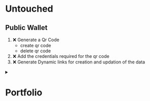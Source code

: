 # Untouched  

## Public Wallet
1. :x: Generate a Qr Code  
    - create qr code 
    - delete qr code
2. :x: Add the credentials required for the qr code  
3. :x: Generate Dynamic links for creation and updation of the data   

<details>
  <summary><h1>Portfolio</h1></summary>  
  - [ ] - Make a Gradient color changing smoke in the background  
  - [ ] - Add a transparent card over to it transparency - 80%  
</details?
